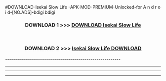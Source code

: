 #DOWNLOAD-Isekai Slow Life -APK-MOD-PREMIUM-Unlocked-for A n d r o i d-[NO.ADS]-bdigi bdigi 



<div align="center">

<h3>DOWNLOAD 1 >>> <a href="https://getmod2.web.app/?judul=Isekai Slow Life ">DOWNLOAD Isekai Slow Life </a></h3><br>

<h3>DOWNLOAD 2 >>> <a href="https://getmod2.web.app/?judul=Isekai Slow Life ">Isekai Slow Life  DOWNLOAD </a></h3>

</div>
----------------------------------------------------------

----------------------------------------------------------

----------------------------------------------------------

----------------------------------------------------------



